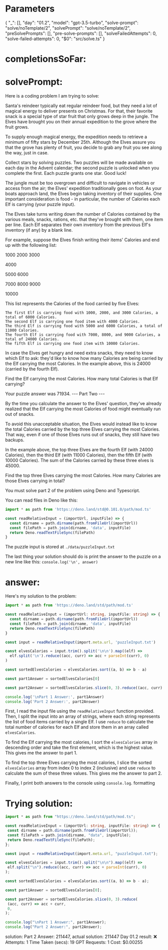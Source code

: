 # Parameters

{
  "_": [],
  "day": "01.2",
  "model": "gpt-3.5-turbo",
  "solve-prompt": "solve/noTemplate/2",
  "solvePrompt": "solve/noTemplate/2",
  "preSolvePrompts": [],
  "pre-solve-prompts": [],
  "solveFailedAttempts": 0,
  "solve-failed-attempts": 0,
  "$0": "src/solve.ts"
}

# completionsSoFar: 




# solvePrompt:

Here is a coding problem I am trying to solve:

Santa's reindeer typically eat regular reindeer food, but they need a lot of magical energy to deliver presents on Christmas. For that, their favorite snack is a special type of star fruit that only grows deep in the jungle. The Elves have brought you on their annual expedition to the grove where the fruit grows.

To supply enough magical energy, the expedition needs to retrieve a minimum of fifty stars by December 25th. Although the Elves assure you that the grove has plenty of fruit, you decide to grab any fruit you see along the way, just in case.

Collect stars by solving puzzles. Two puzzles will be made available on each day in the Advent calendar; the second puzzle is unlocked when you complete the first. Each puzzle grants one star. Good luck!

The jungle must be too overgrown and difficult to navigate in vehicles or access from the air; the Elves' expedition traditionally goes on foot. As your boats approach land, the Elves begin taking inventory of their supplies. One important consideration is food - in particular, the number of Calories each Elf is carrying (your puzzle input).

The Elves take turns writing down the number of Calories contained by the various meals, snacks, rations, etc. that they've brought with them, one item per line. Each Elf separates their own inventory from the previous Elf's inventory (if any) by a blank line.

For example, suppose the Elves finish writing their items' Calories and end up with the following list:

1000
2000
3000

4000

5000
6000

7000
8000
9000

10000

This list represents the Calories of the food carried by five Elves:

    The first Elf is carrying food with 1000, 2000, and 3000 Calories, a total of 6000 Calories.
    The second Elf is carrying one food item with 4000 Calories.
    The third Elf is carrying food with 5000 and 6000 Calories, a total of 11000 Calories.
    The fourth Elf is carrying food with 7000, 8000, and 9000 Calories, a total of 24000 Calories.
    The fifth Elf is carrying one food item with 10000 Calories.

In case the Elves get hungry and need extra snacks, they need to know which Elf to ask: they'd like to know how many Calories are being carried by the Elf carrying the most Calories. In the example above, this is 24000 (carried by the fourth Elf).

Find the Elf carrying the most Calories. How many total Calories is that Elf carrying?

Your puzzle answer was 71934.
--- Part Two ---

By the time you calculate the answer to the Elves' question, they've already realized that the Elf carrying the most Calories of food might eventually run out of snacks.

To avoid this unacceptable situation, the Elves would instead like to know the total Calories carried by the top three Elves carrying the most Calories. That way, even if one of those Elves runs out of snacks, they still have two backups.

In the example above, the top three Elves are the fourth Elf (with 24000 Calories), then the third Elf (with 11000 Calories), then the fifth Elf (with 10000 Calories). The sum of the Calories carried by these three elves is 45000.

Find the top three Elves carrying the most Calories. How many Calories are those Elves carrying in total?


You must solve part 2 of the problem using Deno and Typescript.

You can read files in Deno like this:

```typescript
import * as path from 'https://deno.land/std@0.101.0/path/mod.ts'

const readRelativeInput = (importUrl, inputFile) => {
  const dirname = path.dirname(path.fromFileUrl(importUrl))
  const filePath = path.join(dirname, 'data', inputFile)
  return Deno.readTextFileSync(filePath)
}
```

The puzzle input is stored at `./data/puzzleInput.txt`

The last thing your solution should do is print the answer to the puzzle on a new line like this: `console.log('\n', answer)`


# answer: 



Here's my solution to the problem:

```typescript
import * as path from 'https://deno.land/std/path/mod.ts'

const readRelativeInput = (importUrl: string, inputFile: string) => {
  const dirname = path.dirname(path.fromFileUrl(importUrl))
  const filePath = path.join(dirname, 'data', inputFile)
  return Deno.readTextFileSync(filePath)
}

const input = readRelativeInput(import.meta.url, 'puzzleInput.txt')

const elvesCalories = input.trim().split('\n\n').map((elf) =>
  elf.split('\n').reduce((acc, curr) => acc + parseInt(curr), 0)
)

const sortedElvesCalories = elvesCalories.sort((a, b) => b - a)

const part1Answer = sortedElvesCalories[0]

const part2Answer = sortedElvesCalories.slice(0, 3).reduce((acc, curr) => acc + curr, 0)

console.log('\nPart 1 Answer:', part1Answer)
console.log('Part 2 Answer:', part2Answer)
```

First, I read the input file using the `readRelativeInput` function provided. Then, I split the input into an array of strings, where each string represents the list of food items carried by a single Elf. I use `reduce` to calculate the total number of calories for each Elf and store them in an array called `elvesCalories`.

To find the Elf carrying the most calories, I sort the `elvesCalories` array in descending order and take the first element, which is the highest value. This gives me the answer to part 1.

To find the top three Elves carrying the most calories, I slice the sorted `elvesCalories` array from index 0 to index 2 (inclusive) and use `reduce` to calculate the sum of these three values. This gives me the answer to part 2.

Finally, I print both answers to the console using `console.log`.
formatting
# Trying solution: 

 ```typescript
import * as path from "https://deno.land/std/path/mod.ts";

const readRelativeInput = (importUrl: string, inputFile: string) => {
  const dirname = path.dirname(path.fromFileUrl(importUrl));
  const filePath = path.join(dirname, "data", inputFile);
  return Deno.readTextFileSync(filePath);
};

const input = readRelativeInput(import.meta.url, "puzzleInput.txt");

const elvesCalories = input.trim().split("\n\n").map((elf) =>
  elf.split("\n").reduce((acc, curr) => acc + parseInt(curr), 0)
);

const sortedElvesCalories = elvesCalories.sort((a, b) => b - a);

const part1Answer = sortedElvesCalories[0];

const part2Answer = sortedElvesCalories.slice(0, 3).reduce(
  (acc, curr) => acc + curr,
  0,
);

console.log("\nPart 1 Answer:", part1Answer);
console.log("Part 2 Answer:", part2Answer);

``` 

solution: Part 2 Answer: 211447, actual solution: 211447
Day 01.2 result: ❌   Attempts: 1  Time Taken (secs): 19   GPT Requests: 1   Cost: $0.00255

